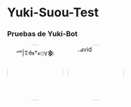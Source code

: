 # Yuki-Suou-Test
### Pruebas de Yuki-Bot 

<a href="https://github.com/The-King-Destroy" style="text-decoration: none;">
    <img src="https://github.com/The-King-Destroy.png" width="130" height="130" alt="ⁱᵃᵐ|𝔇ĕ𝐬†𝓻⊙γ𒆜" style="border-radius: 50%; display: inline-block;"/>
</a>
<span>&nbsp;</span>
<a href="https://github.com/David-Chian" style="text-decoration: none;">
    <img src="https://github.com/David-Chian.png" width="130" height="130" alt="David" style="border-radius: 50%; display: inline-block;"/>
</a>
